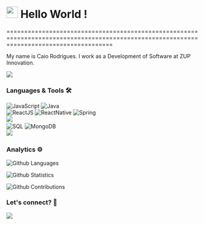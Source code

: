
<h1><img src="https://emojis.slackmojis.com/emojis/images/1531849430/4246/blob-sunglasses.gif?1531849430" width="30"/> Hello World ! </h1>
==========================================================================================================================================


My name is Caio Rodrigues. I work as a Development of Software at ZUP Innovation.

![](http://estruyf-github.azurewebsites.net/api/VisitorHit?user=rodrigues-caio&repo=rodrigues-caio&countColorcountColor)

### Languages & Tools 🛠  
![JavaScript](https://img.shields.io/badge/-JavaScript-05122A?style=flat&color=green)&nbsp;![Java](https://img.shields.io/badge/-Java-05122A?style=flat&color=green)&nbsp;  
![ReactJS](https://img.shields.io/badge/-ReactJS-05122A?style=flat&color=orange)&nbsp;![ReactNative](https://img.shields.io/badge/-ReactNative-05122A?style=flat&color=orange)&nbsp;![Spring](https://img.shields.io/badge/-Spring-05122A?style=flat&color=orange)&nbsp;  
![](https://img.shields.io/badge/--05122A?style=flat&color=gray)&nbsp;  
![SQL](https://img.shields.io/badge/-SQL-05122A?style=flat&color=yellow)&nbsp;![MongoDB](https://img.shields.io/badge/-MongoDB-05122A?style=flat&color=yellow)&nbsp;  
![](https://img.shields.io/badge/--05122A?style=flat&color=blue)&nbsp;  


### Analytics ⚙️

![Github Languages](https://github-readme-stats.vercel.app/api/top-langs/?username=rodrigues-caio&layout=compact&count_private=true)

![Github Statistics](https://github-readme-stats.vercel.app/api/?username=rodrigues-caio&count_private=true&show_icons=true)

![Github Contributions](https://github-readme-streak-stats.herokuapp.com/?user=rodrigues-caio&hide_border=true)

### Let's connect? 🤝

<p align="left">

<a href="https://www.linkedin.com/in/caio-rodrigues-442b08b2/"><img src="https://img.shields.io/badge/-LinkedIn-0077B5?style=flat&logo=Linkedin&logoColor=white"/></a>

</p>
